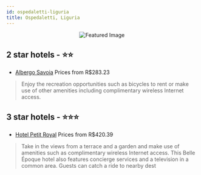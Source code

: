 ```yaml
---
id: ospedaletti-liguria
title: Ospedaletti, Liguria
---
```


<center><img src="https://i.travelapi.com/hotels/9000000/8690000/8682800/8682761/d6dbd84f_z.jpg" alt="Featured Image" /></center>


##  2 star hotels - ⭐️⭐️

-    [Albergo Savoia](https://us.hurb.com/hotels/ospedaletti/albergo-savoia-JNP-JP644762?cmp=18055) Prices from R$283.23
   > Enjoy the recreation opportunities such as bicycles to rent or make use of other amenities including complimentary wireless Internet access.

##  3 star hotels - ⭐️⭐️⭐️

-    [Hotel Petit Royal](https://us.hurb.com/hotels/ospedaletti/hotel-petit-royal-JNP-JP202970?cmp=18055) Prices from R$420.39
   > Take in the views from a terrace and a garden and make use of amenities such as complimentary wireless Internet access. This Belle Époque hotel also features concierge services and a television in a common area. Guests can catch a ride to nearby dest
